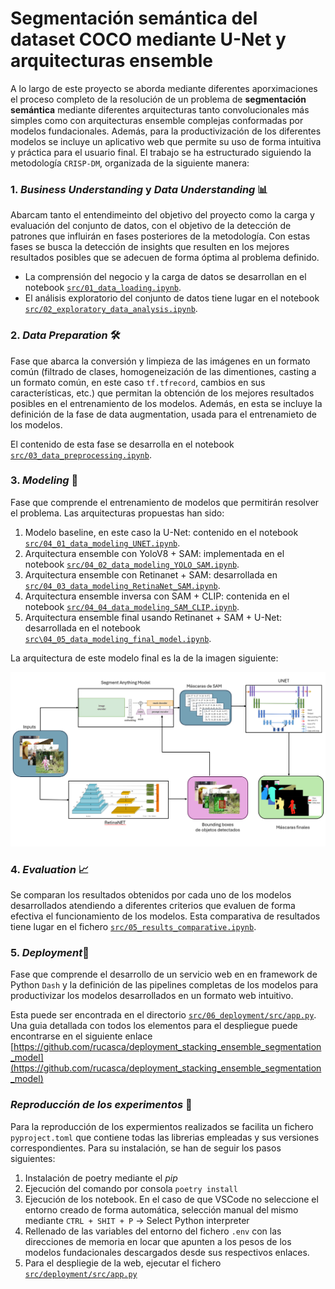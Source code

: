 # Segmentación semántica del dataset COCO mediante U-Net y arquitecturas ensemble 

A lo largo de este proyecto se aborda mediante diferentes aporximaciones el proceso completo de la resolución de un problema de **segmentación semántica** mediante diferentes arquitecturas tanto convolucionales más simples como con arquitecturas ensemble complejas conformadas por modelos fundacionales. Además, para la productivización de los diferentes modelos se incluye un aplicativo web que permite su uso de forma intuitiva y práctica para el usuario final.
El trabajo se ha estructurado siguiendo la metodología `CRISP-DM`, organizada de la siguiente manera:

### 1. *Business Understanding* y *Data Understanding* 📊 
Abarcam tanto el entendimeinto del objetivo del proyecto como la carga y evaluación del conjunto de datos, con el objetivo de la detección de patrones que influirán en fases posteriores de la metodología. Con estas fases se busca la detección de insights que resulten en los mejores resultados posibles que se adecuen de forma óptima al problema definido.

- La comprensión del negocio y la carga de datos se desarrollan en el notebook  [`src/01_data_loading.ipynb`](src/01_data_loading.ipynb).
- El análisis exploratorio del conjunto de datos tiene lugar en el notebook [`src/02_exploratory_data_analysis.ipynb`](src/02_exploratory_data_analysis.ipynb).


### 2. *Data Preparation* 🛠️  
Fase que abarca la conversión y limpieza de las imágenes en un formato común (filtrado de clases, homogeneización de las dimentiones, casting a un formato común, en este caso `tf.tfrecord`, cambios en sus características, etc.) que permitan la obtención de los mejores resultados posibles en el entrenamiento de los modelos. Además, en esta se incluye la definición de la fase de data augmentation, usada para el entrenamieto de los modelos.

El contenido de esta fase se desarrolla en el notebook [`src/03_data_preprocessing.ipynb`](src/03_data_preprocessing.ipynb).

### 3. *Modeling* 🤖 
Fase que comprende el entrenamiento de modelos que permitirán resolver el problema. Las arquitecturas propuestas han sido:
1) Modelo baseline, en este caso la U-Net: contenido en el notebook [`src/04_01_data_modeling_UNET.ipynb`](src/04_01_data_modeling_UNET.ipynb).
2) Arquitectura ensemble con YoloV8 + SAM: implementada en el notebook [`src/04_02_data_modeling_YOLO_SAM.ipynb`](src/04_02_data_modeling_YOLO_SAM.ipynb).
3) Arquitectura ensemble con Retinanet + SAM: desarrollada en [`src/04_03_data_modeling_RetinaNet_SAM.ipynb`](src/04_03_data_modeling_RetinaNet_SAM.ipynb).
4) Arquitectura ensemble inversa con SAM + CLIP: contenida en el notebook [`src/04_04_data_modeling_SAM_CLIP.ipynb`](src/04_04_data_modeling_SAM_CLIP.ipynb).
5) Arquitectura ensemble final usando Retinanet + SAM + U-Net: desarrollada en el notebook [`src\04_05_data_modeling_final_model.ipynb`](src\04_05_data_modeling_final_model.ipynb).

La arquitectura de este modelo final es la de la imagen siguiente:

![Arquitectura del modelo final](assets/figs/final_model_pipeline.png)

### 4. *Evaluation* 📈 

Se comparan los resultados obtenidos por cada uno de los modelos desarrollados atendiendo a diferentes criterios que evaluen de forma efectiva el funcionamiento de los modelos.
Esta comparativa de resultados tiene lugar en el fichero [`src/05_results_comparative.ipynb`](src/results_comparative.ipynb).


### 5. *Deployment*🚀 

Fase que comprende el desarrollo de un servicio web en en framework de Python `Dash` y la definición de las pipelines completas de los modelos para productivizar los modelos desarrollados en un formato web intuitivo.

Esta puede ser encontrada en el directorio [`src/06_deployment/src/app.py`](src/06_deployment/src/app.py).
Una guia detallada con todos los elementos para el despliegue puede encontrarse en el siguiente enlace [https://github.com/rucasca/deployment_stacking_ensemble_segmentation_model](https://github.com/rucasca/deployment_stacking_ensemble_segmentation_model)


### *Reproducción de los experimentos* 🔬

Para la reproducción de los expermientos realizados se facilita un fichero `pyproject.toml` que contiene todas las librerias empleadas y sus versiones correspondientes.
Para su instalación, se han de seguir los pasos siguientes: 
1) Instalación de poetry mediante el *pip*
2) Ejecución del comando por consola `poetry install`
3) Ejecución de los notebook. En el caso de que VSCode no seleccione el entorno creado de forma automática, selección manual del mismo mediante `CTRL + SHIT + P` -> Select Python interpreter
4) Rellenado de las variables del entorno del fichero `.env` con las direcciones de memoria en locar que apunten a los pesos de los modelos fundacionales descargados desde sus respectivos enlaces.
5) Para el despliegie de la web, ejecutar el fichero [`src/deployment/src/app.py`](src/deployment/src/app.py)



